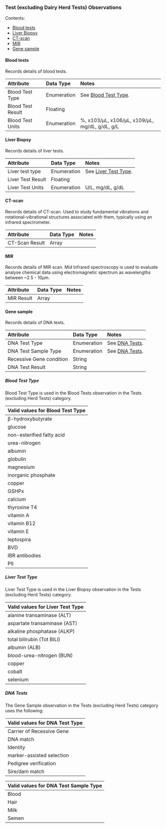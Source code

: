 ### Test (excluding Dairy Herd Tests) Observations

Contents:
* [Blood tests](#Blood-tests)
* [Liver Biopsy](#Liver-Biopsy)
* [CT-scan](#CT-scan)
* [MIR](#MIR)
* [Gene sample](#Gene-sample)


#### Blood tests

Records details of blood tests.

Attribute | Data Type | Notes 
:-------- | :-------- | :----
Blood Test Type | Enumeration | See [Blood Test Type](#Blood-Test-Type).
Blood Test Result | Floating |
Blood Test Units | Enumeration | %, x103/µL, x106/µL, x109/µL, mg/dL, g/dL, g/L

#### Liver Biopsy

Records details of liver tests.

Attribute | Data Type | Notes 
:-------- | :-------- | :----
Liver test type | Enumeration | See [Liver Test Type](#Liver-Test-Type).
Liver Test Result | Floating |
Liver Test Units | Enumeration | U/L, mg/dL, g/dL
	
#### CT-scan

Records details of CT-scan. Used to study fundamental vibrations and rotational-vibrational structures associated with them, typically using an infrared spectrometer.

Attribute | Data Type | Notes 
:-------- | :-------- | :----
CT-Scan Result | Array | 
	
#### MIR

Records details of MIR scan. Mid Infrared spectroscopy is used to evaluate analyse chemical data using electromagnetic spectrum as wavelengths between ~2.5 - 10µm.	

Attribute | Data Type | Notes 
:-------- | :-------- | :----
MIR Result | Array |
	
#### Gene sample

Records details of DNA tests.

Attribute | Data Type | Notes 
:-------- | :-------- | :----
DNA Test Type | Enumeration | See [DNA Tests](#DNA-Tests).
DNA Test Sample Type | Enumeration | See [DNA Tests](#DNA-Tests).
Recessive Gene condition | String |
DNA Test Result | String |

##### Blood Test Type

Blood Test Type is used in the Blood Tests observation in the Tests (excluding Herd Tests) category.

Valid values for Blood Test Type |
:------------------------------- |
β-hydroxybutyrate |
glucose |
non-esterified fatty acid |
urea-nitrogen |
albumin |
globulin |
magnesium |
inorganic phosphate |
copper |
GSHPx |
calcium |
thyroxine T4 |
vitamin A |
vitamin B12 |
vitamin E |
leptospira |
BVD |
IBR antibodies |
PII |

##### Liver Test Type

Liver Test Type is used in the Liver Biopsy observation in the Tests (excluding Herd Tests) category.

Valid values for Liver Test Type |
:------------------------------- |
alanine transaminase (ALT) |
aspartate transaminase (AST) |
alkaline phosphatase (ALKP) |
total bilirubin (Tot BILI) |
albumin (ALB) |
blood-urea-nitrogen (BUN) |
copper | 
cobalt |
selenium |

##### DNA Tests

The Gene Sample observation in the Tests (excluding Herd Tests) category uses the following:

Valid values for DNA Test Type |
:----------------------------- |
Carrier of Recessive Gene |
DNA match |
Identity |
marker-assisted selection |
Pedigree verification |
Sire/dam match |
 

Valid values for DNA Test Sample Type |
:------------------------------------ |
Blood |
Hair |
Milk |
Semen |